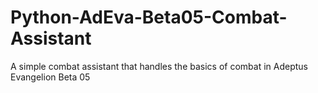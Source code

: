 # Python-AdEva-Beta05-Combat-Assistant
A simple combat assistant that handles the basics of combat in Adeptus Evangelion Beta 05
